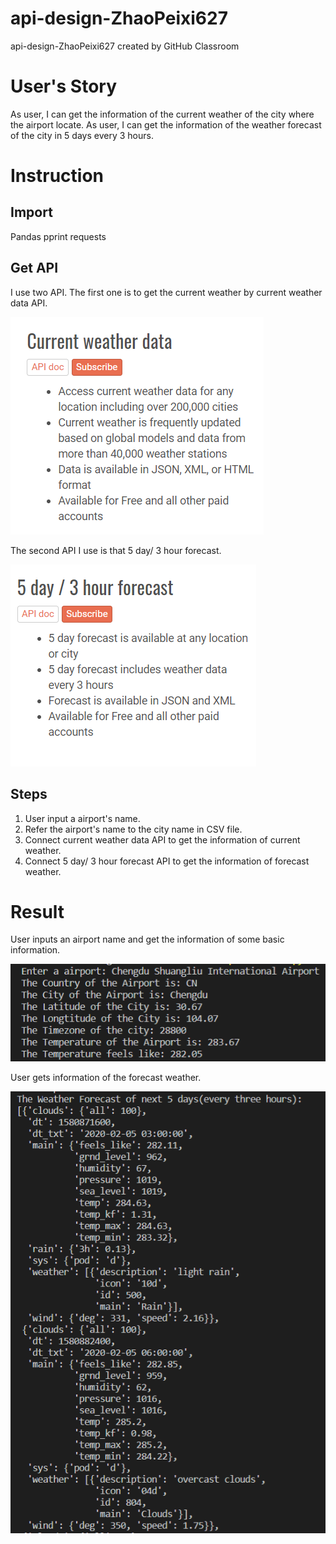 # api-design-ZhaoPeixi627
api-design-ZhaoPeixi627 created by GitHub Classroom
# User's Story
As user, I can get the information of the current weather of the city where the airport locate.
As user, I can get the information of the weather forecast of the city in 5 days every 3 hours.
# Instruction
## Import
Pandas
pprint
requests
## Get API
I use two API.
The first one is to get the current weather by current weather data API.

![image](https://github.com/BUEC500C1/api-design-ZhaoPeixi627/blob/master/data/weather_api.png)

The second API I use is that 5 day/ 3 hour forecast.

![image](https://github.com/BUEC500C1/api-design-ZhaoPeixi627/blob/master/data/5days3hours.png)
## Steps
1. User input a airport's name.
2. Refer the airport's name to the city name in CSV file.
3. Connect current weather data API to get the information of current weather.
4. Connect 5 day/ 3 hour forecast API to get the information of forecast weather.
# Result
User inputs an airport name and get the information of some basic information.

![image](https://github.com/BUEC500C1/api-design-ZhaoPeixi627/blob/master/data/airports.png)

User gets information of the forecast weather.

![image](https://github.com/BUEC500C1/api-design-ZhaoPeixi627/blob/master/data/weather_forecast.png)

